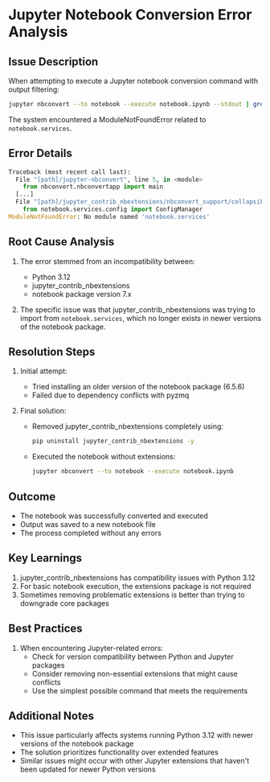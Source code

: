 # Jupyter Notebook Conversion Error Analysis

## Issue Description
When attempting to execute a Jupyter notebook conversion command with output filtering:
```bash
jupyter nbconvert --to notebook --execute notebook.ipynb --stdout | grep "pattern"
```
The system encountered a ModuleNotFoundError related to `notebook.services`.

## Error Details
```python
Traceback (most recent call last):
  File "[path]/jupyter-nbconvert", line 5, in <module>
    from nbconvert.nbconvertapp import main
  [...]
  File "[path]/jupyter_contrib_nbextensions/nbconvert_support/collapsible_headings.py", line 6, in <module>
    from notebook.services.config import ConfigManager
ModuleNotFoundError: No module named 'notebook.services'
```

## Root Cause Analysis
1. The error stemmed from an incompatibility between:
   - Python 3.12
   - jupyter_contrib_nbextensions
   - notebook package version 7.x

2. The specific issue was that jupyter_contrib_nbextensions was trying to import from `notebook.services`, which no longer exists in newer versions of the notebook package.

## Resolution Steps
1. Initial attempt:
   - Tried installing an older version of the notebook package (6.5.6)
   - Failed due to dependency conflicts with pyzmq

2. Final solution:
   - Removed jupyter_contrib_nbextensions completely using:
     ```bash
     pip uninstall jupyter_contrib_nbextensions -y
     ```
   - Executed the notebook without extensions:
     ```bash
     jupyter nbconvert --to notebook --execute notebook.ipynb
     ```

## Outcome
- The notebook was successfully converted and executed
- Output was saved to a new notebook file
- The process completed without any errors

## Key Learnings
1. jupyter_contrib_nbextensions has compatibility issues with Python 3.12
2. For basic notebook execution, the extensions package is not required
3. Sometimes removing problematic extensions is better than trying to downgrade core packages

## Best Practices
1. When encountering Jupyter-related errors:
   - Check for version compatibility between Python and Jupyter packages
   - Consider removing non-essential extensions that might cause conflicts
   - Use the simplest possible command that meets the requirements

## Additional Notes
- This issue particularly affects systems running Python 3.12 with newer versions of the notebook package
- The solution prioritizes functionality over extended features
- Similar issues might occur with other Jupyter extensions that haven't been updated for newer Python versions
